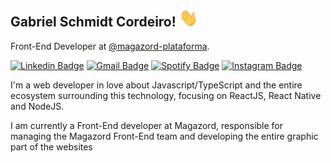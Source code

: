 <h2>Gabriel Schmidt Cordeiro! <img src="https://raw.githubusercontent.com/gabrielscordeiro/gabrielscordeiro/master/images/hi.gif" width="30px"></h2>

Front-End Developer at [@magazord-plataforma](https://github.com/magazord-plataforma).

[![Linkedin Badge](https://img.shields.io/badge/-Gabriel%20Schmidt%20Cordeiro-blue?style=flat-square&logo=Linkedin&logoColor=white&link=https://www.linkedin.com/in/gabriel-schmidt-cordeiro-199262103/)](https://www.linkedin.com/in/gabriel-schmidt-cordeiro-199262103/) [![Gmail Badge](https://img.shields.io/badge/-gabrielscordeiro2012@gmail.com-c14438?style=flat-square&logo=Gmail&logoColor=white&link=mailto:gabrielscordeiro2012@gmail.com)](mailto:gabrielscordeiro2012@gmail.com)  [![Spotify Badge](https://img.shields.io/badge/gabrielcordeiro10-%231ED760.svg?&style=flat-square&logo=spotify&logoColor=white)](https://open.spotify.com/user/gabrielcordeiro10?si=BcboRFRpSsK6ouqj9Fz9zA) [![Instagram Badge](https://img.shields.io/badge/gabrielschmidtcordeiro-%23E4405F.svg?&style=flat-square&logo=instagram&logoColor=white)](https://www.instagram.com/gabrielschmidtcordeiro/)

I'm a web developer in love about Javascript/TypeScript and the entire ecosystem surrounding this technology, focusing on ReactJS, React Native and NodeJS.

I am currently a Front-End developer at Magazord, responsible for managing the Magazord Front-End team and developing the entire graphic part of the websites
